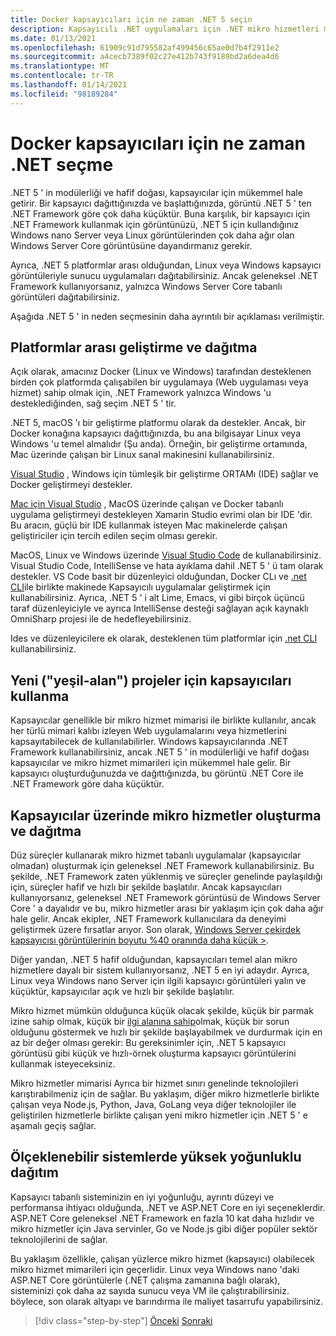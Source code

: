 ```yaml
---
title: Docker kapsayıcıları için ne zaman .NET 5 seçin
description: Kapsayıcılı .NET uygulamaları için .NET mikro hizmetleri mimarisi | Docker kapsayıcıları için ne zaman .NET seçme
ms.date: 01/13/2021
ms.openlocfilehash: 61909c91d795582af499456c65ae0d7b4f2911e2
ms.sourcegitcommit: a4cecb7389f02c27e412b743f9189bd2a6dea4d6
ms.translationtype: MT
ms.contentlocale: tr-TR
ms.lasthandoff: 01/14/2021
ms.locfileid: "98189284"
---
```

# <a name="when-to-choose-net-for-docker-containers"></a>Docker kapsayıcıları için ne zaman .NET seçme

.NET 5 ' in modülerliği ve hafif doğası, kapsayıcılar için mükemmel hale getirir. Bir kapsayıcı dağıttığınızda ve başlattığınızda, görüntü .NET 5 ' ten .NET Framework göre çok daha küçüktür. Buna karşılık, bir kapsayıcı için .NET Framework kullanmak için görüntünüzü, .NET 5 için kullandığınız Windows nano Server veya Linux görüntülerinden çok daha ağır olan Windows Server Core görüntüsüne dayandırmanız gerekir.

Ayrıca, .NET 5 platformlar arası olduğundan, Linux veya Windows kapsayıcı görüntüleriyle sunucu uygulamaları dağıtabilirsiniz. Ancak geleneksel .NET Framework kullanıyorsanız, yalnızca Windows Server Core tabanlı görüntüleri dağıtabilirsiniz.

Aşağıda .NET 5 ' in neden seçmesinin daha ayrıntılı bir açıklaması verilmiştir.

## <a name="developing-and-deploying-cross-platform"></a>Platformlar arası geliştirme ve dağıtma

Açık olarak, amacınız Docker (Linux ve Windows) tarafından desteklenen birden çok platformda çalışabilen bir uygulamaya (Web uygulaması veya hizmet) sahip olmak için, .NET Framework yalnızca Windows 'u desteklediğinden, sağ seçim .NET 5 ' tir.

.NET 5, macOS 'ı bir geliştirme platformu olarak da destekler. Ancak, bir Docker konağına kapsayıcı dağıttığınızda, bu ana bilgisayar Linux veya Windows 'u temel almalıdır (Şu anda). Örneğin, bir geliştirme ortamında, Mac üzerinde çalışan bir Linux sanal makinesini kullanabilirsiniz.

[Visual Studio](https://www.visualstudio.com/vs/) , Windows için tümleşik bir geliştirme ORTAMı (IDE) sağlar ve Docker geliştirmeyi destekler.

[Mac için Visual Studio](https://www.visualstudio.com/vs/visual-studio-mac/) , MacOS üzerinde çalışan ve Docker tabanlı uygulama geliştirmeyi destekleyen Xamarin Studio evrimi olan bir IDE 'dir. Bu aracın, güçlü bir IDE kullanmak isteyen Mac makinelerde çalışan geliştiriciler için tercih edilen seçim olması gerekir.

MacOS, Linux ve Windows üzerinde [Visual Studio Code](https://code.visualstudio.com/) de kullanabilirsiniz. Visual Studio Code, IntelliSense ve hata ayıklama dahil .NET 5 ' ü tam olarak destekler. VS Code basit bir düzenleyici olduğundan, Docker CLı ve [.net CLI](../../../core/tools/index.md)ile birlikte makinede Kapsayıcılı uygulamalar geliştirmek için kullanabilirsiniz. Ayrıca, .NET 5 ' i alt Lime, Emacs, vi gibi birçok üçüncü taraf düzenleyiciyle ve ayrıca IntelliSense desteği sağlayan açık kaynaklı OmniSharp projesi ile de hedefleyebilirsiniz.

Ides ve düzenleyicilere ek olarak, desteklenen tüm platformlar için [.net CLI](../../../core/tools/index.md) kullanabilirsiniz.

## <a name="using-containers-for-new-green-field-projects"></a>Yeni ("yeşil-alan") projeler için kapsayıcıları kullanma

Kapsayıcılar genellikle bir mikro hizmet mimarisi ile birlikte kullanılır, ancak her türlü mimari kalıbı izleyen Web uygulamalarını veya hizmetlerini kapsayıtabilecek de kullanılabilirler. Windows kapsayıcılarında .NET Framework kullanabilirsiniz, ancak .NET 5 ' in modülerliği ve hafif doğası kapsayıcılar ve mikro hizmet mimarileri için mükemmel hale gelir. Bir kapsayıcı oluşturduğunuzda ve dağıttığınızda, bu görüntü .NET Core ile .NET Framework göre daha küçüktür.

## <a name="create-and-deploy-microservices-on-containers"></a>Kapsayıcılar üzerinde mikro hizmetler oluşturma ve dağıtma

Düz süreçler kullanarak mikro hizmet tabanlı uygulamalar (kapsayıcılar olmadan) oluşturmak için geleneksel .NET Framework kullanabilirsiniz. Bu şekilde, .NET Framework zaten yüklenmiş ve süreçler genelinde paylaşıldığı için, süreçler hafif ve hızlı bir şekilde başlatılır. Ancak kapsayıcıları kullanıyorsanız, geleneksel .NET Framework görüntüsü de Windows Server Core ' a dayalıdır ve bu, mikro hizmetler arası bir yaklaşım için çok daha ağır hale gelir. Ancak ekipler, .NET Framework kullanıcılara da deneyimi geliştirmek üzere fırsatlar arıyor. Son olarak, [Windows Server çekirdek kapsayıcısı görüntülerinin boyutu %40 oranında daha küçük >](https://devblogs.microsoft.com/dotnet/we-made-windows-server-core-container-images-40-smaller).

Diğer yandan, .NET 5 hafif olduğundan, kapsayıcıları temel alan mikro hizmetlere dayalı bir sistem kullanıyorsanız, .NET 5 en iyi adaydır. Ayrıca, Linux veya Windows nano Server için ilgili kapsayıcı görüntüleri yalın ve küçüktür, kapsayıcılar açık ve hızlı bir şekilde başlatılır.

Mikro hizmet mümkün olduğunca küçük olacak şekilde, küçük bir parmak izine sahip olmak, küçük bir [ilgi alanına sahip](https://en.wikipedia.org/wiki/Domain-driven_design)olmak, küçük bir sorun olduğunu göstermek ve hızlı bir şekilde başlayabilmek ve durdurmak için en az bir değer olması gerekir: Bu gereksinimler için, .NET 5 kapsayıcı görüntüsü gibi küçük ve hızlı-örnek oluşturma kapsayıcı görüntülerini kullanmak isteyeceksiniz.

Mikro hizmetler mimarisi Ayrıca bir hizmet sınırı genelinde teknolojileri karıştırabilmeniz için de sağlar. Bu yaklaşım, diğer mikro hizmetlerle birlikte çalışan veya Node.js, Python, Java, GoLang veya diğer teknolojiler ile geliştirilen hizmetlerle birlikte çalışan yeni mikro hizmetler için .NET 5 ' e aşamalı geçiş sağlar.

## <a name="deploying-high-density-in-scalable-systems"></a>Ölçeklenebilir sistemlerde yüksek yoğunluklu dağıtım

Kapsayıcı tabanlı sisteminizin en iyi yoğunluğu, ayrıntı düzeyi ve performansa ihtiyacı olduğunda, .NET ve ASP.NET Core en iyi seçeneklerdir. ASP.NET Core geleneksel .NET Framework en fazla 10 kat daha hızlıdır ve mikro hizmetler için Java servinler, Go ve Node.js gibi diğer popüler sektör teknolojilerini de sağlar.

Bu yaklaşım özellikle, çalışan yüzlerce mikro hizmet (kapsayıcı) olabilecek mikro hizmet mimarileri için geçerlidir. Linux veya Windows nano 'daki ASP.NET Core görüntülerle (.NET çalışma zamanına bağlı olarak), sisteminizi çok daha az sayıda sunucu veya VM ile çalıştırabilirsiniz. böylece, son olarak altyapı ve barındırma ile maliyet tasarrufu yapabilirsiniz.

>[!div class="step-by-step"]
>[Önceki](general-guidance.md) 
> [Sonraki](net-framework-container-scenarios.md)
